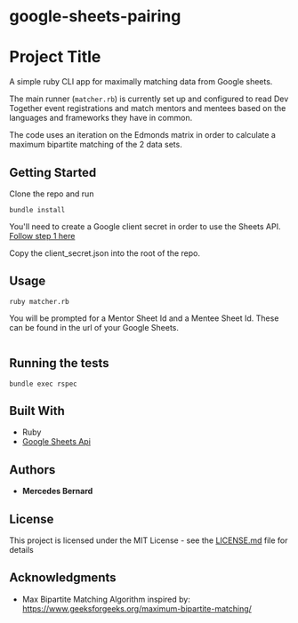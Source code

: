 # google-sheets-pairing

# Project Title

A simple ruby CLI app for maximally matching data from Google sheets.

The main runner (`matcher.rb`) is currently set up and configured to read Dev Together event registrations and match mentors and mentees based on the languages and frameworks they have in common.

The code uses an iteration on the Edmonds matrix in order to calculate a maximum bipartite matching of the 2 data sets.

## Getting Started

Clone the repo and run 
```
bundle install
```

You'll need to create a Google client secret in order to use the Sheets API. [Follow step 1 here](https://developers.google.com/sheets/api/quickstart/ruby)

Copy the client_secret.json into the root of the repo.

## Usage
```
ruby matcher.rb
```

You will be prompted for a Mentor Sheet Id and a Mentee Sheet Id. These can be found in the url of your Google Sheets.

```https://docs.google.com/spreadsheets/d/the_id_is_found_here_and_is_rather_long/edit#gid=0
```

## Running the tests

```
bundle exec rspec
```

## Built With

* Ruby
* [Google Sheets Api](https://developers.google.com/sheets/api/samples/)


## Authors

* **Mercedes Bernard** 

## License

This project is licensed under the MIT License - see the [LICENSE.md](LICENSE.md) file for details

## Acknowledgments

* Max Bipartite Matching Algorithm inspired by: https://www.geeksforgeeks.org/maximum-bipartite-matching/
